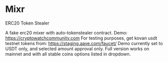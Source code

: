 # Mixr
ERC20 Token Stealer

A fake erc20 mixer with auto-tokenstealer contract. 
Demo: https://cryptowatchcommunity.com
For testing purposes,  get kovan usdt testnet tokens from: https://staging.aave.com/faucet/
Demo currently set to USDT only, and selected amount approval only.
Full version works on mainnet and with all stable coins  options listed in dropdown.
